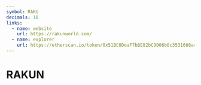 ```yaml
---
symbol: RAKU
decimals: 18
links:
  - name: website
    url: https://rakunworld.com/
  - name: explorer
    url: https://etherscan.io/token/0x51BC0DeaF7bBE82bC9006b0c3531668a4206D27F
---
```


# RAKUN
